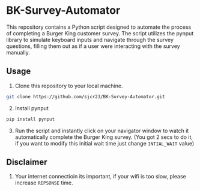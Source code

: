 # BK-Survey-Automator

This repository contains a Python script designed to automate the process of completing a Burger King customer survey. The script utilizes the pynput library to simulate keyboard inputs and navigate through the survey questions, filling them out as if a user were interacting with the survey manually.

## Usage

1. Clone this repository to your local machine.

```bash
git clone https://github.com/sjcr23/BK-Survey-Automator.git
```

2. Install pynput

```bash
pip install pynput
```

3. Run the script and instantly click on your navigator window to watch it automatically complete the Burger King survey. (You got 2 secs to do it, if you want to modify this initial wait time just change `INTIAL_WAIT` value)

## Disclaimer

1.  Your internet connectioin its important, if your wifi is too slow, please increase `REPSONSE` time.